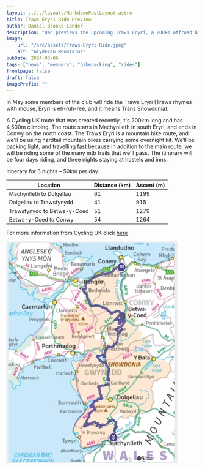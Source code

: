 ```yaml
---
layout: ../../layouts/MarkdownPostLayout.astro
title: Traws Eryri Ride Preview
author: Daniel Brooke-Lander
description: "Dan previews the upcoming Traws Eryri, a 200km offroad bikepacking route."
image:
    url: "/src/assets/Traws-Eryri-Ride.jpeg"
    alt: "Glyderau Mountains"
pubDate: 2024-03-06
tags: ["news", "members", "bikepacking", "rides"]
frontpage: false
draft: false
imagePrefix: ""
---
```


In May some members of the club will ride the Traws Eryri (Traws rhymes with mouse, Eryri is eh-ruh-ree, and it means Trans Snowdonia). 

A Cycling UK route that was created recently, it's 200km long and has 4,500m climbing. The route starts in Machynlleth in south Eryri, and ends in Conwy on the north coast. The Traws Eryri is a mountain bike route, and we'll be using hardtail mountain bikes carrying some overnight kit. We’ll be packing light, and travelling fast because in addition to the main route, we will be riding some of the many mtb trails that we'll pass. The itinerary will be four days riding, and three nights staying at hostels and inns.

Itinerary for 3 nights – 50km per day

|Location                       | Distance (km)  |  Ascent (m)|
|-------------------------------|----------------|------------|
|Machynlleth to Dolgellau       |      61        |   1199     |
|Dolgellau to Trawsfynydd       |      41        |    915     |
|Trawsfynydd to Betws-y-Coed    |      51        |   1279     |
|Betws-y-Coed to Conwy          |      54        |   1264     |

For more information from Cycling UK click [here](https://www.cyclinguk.org/traws-eryri)

![Traws Eryri Map](../../assets/Traws-Eryri-Map.jpeg)